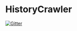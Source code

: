 # HistoryCrawler

[![Gitter](https://badges.gitter.im/HistoryCrawler/Lobby.svg)](https://gitter.im/HistoryCrawler/Lobby?utm_source=badge&utm_medium=badge&utm_campaign=pr-badge&utm_content=badge)